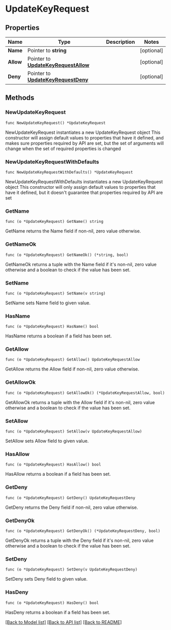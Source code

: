 # UpdateKeyRequest

## Properties

Name | Type | Description | Notes
------------ | ------------- | ------------- | -------------
**Name** | Pointer to **string** |  | [optional] 
**Allow** | Pointer to [**UpdateKeyRequestAllow**](UpdateKeyRequestAllow.md) |  | [optional] 
**Deny** | Pointer to [**UpdateKeyRequestDeny**](UpdateKeyRequestDeny.md) |  | [optional] 

## Methods

### NewUpdateKeyRequest

`func NewUpdateKeyRequest() *UpdateKeyRequest`

NewUpdateKeyRequest instantiates a new UpdateKeyRequest object
This constructor will assign default values to properties that have it defined,
and makes sure properties required by API are set, but the set of arguments
will change when the set of required properties is changed

### NewUpdateKeyRequestWithDefaults

`func NewUpdateKeyRequestWithDefaults() *UpdateKeyRequest`

NewUpdateKeyRequestWithDefaults instantiates a new UpdateKeyRequest object
This constructor will only assign default values to properties that have it defined,
but it doesn't guarantee that properties required by API are set

### GetName

`func (o *UpdateKeyRequest) GetName() string`

GetName returns the Name field if non-nil, zero value otherwise.

### GetNameOk

`func (o *UpdateKeyRequest) GetNameOk() (*string, bool)`

GetNameOk returns a tuple with the Name field if it's non-nil, zero value otherwise
and a boolean to check if the value has been set.

### SetName

`func (o *UpdateKeyRequest) SetName(v string)`

SetName sets Name field to given value.

### HasName

`func (o *UpdateKeyRequest) HasName() bool`

HasName returns a boolean if a field has been set.

### GetAllow

`func (o *UpdateKeyRequest) GetAllow() UpdateKeyRequestAllow`

GetAllow returns the Allow field if non-nil, zero value otherwise.

### GetAllowOk

`func (o *UpdateKeyRequest) GetAllowOk() (*UpdateKeyRequestAllow, bool)`

GetAllowOk returns a tuple with the Allow field if it's non-nil, zero value otherwise
and a boolean to check if the value has been set.

### SetAllow

`func (o *UpdateKeyRequest) SetAllow(v UpdateKeyRequestAllow)`

SetAllow sets Allow field to given value.

### HasAllow

`func (o *UpdateKeyRequest) HasAllow() bool`

HasAllow returns a boolean if a field has been set.

### GetDeny

`func (o *UpdateKeyRequest) GetDeny() UpdateKeyRequestDeny`

GetDeny returns the Deny field if non-nil, zero value otherwise.

### GetDenyOk

`func (o *UpdateKeyRequest) GetDenyOk() (*UpdateKeyRequestDeny, bool)`

GetDenyOk returns a tuple with the Deny field if it's non-nil, zero value otherwise
and a boolean to check if the value has been set.

### SetDeny

`func (o *UpdateKeyRequest) SetDeny(v UpdateKeyRequestDeny)`

SetDeny sets Deny field to given value.

### HasDeny

`func (o *UpdateKeyRequest) HasDeny() bool`

HasDeny returns a boolean if a field has been set.


[[Back to Model list]](../README.md#documentation-for-models) [[Back to API list]](../README.md#documentation-for-api-endpoints) [[Back to README]](../README.md)


